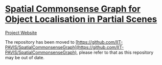 # [Spatial Commonsense Graph for Object Localisation in Partial Scenes](http://fgiuliari.github.io/projects/SpatialCommonsenseGraph/)
[Project Website](http://fgiuliari.github.io/projects/SpatialCommonsenseGraph/)

The repository has been moved to [https://github.com/IIT-PAVIS/SpatialCommonsenseGraph](https://github.com/IIT-PAVIS/SpatialCommonsenseGraph), please refer to that as this repository may be out of date.

